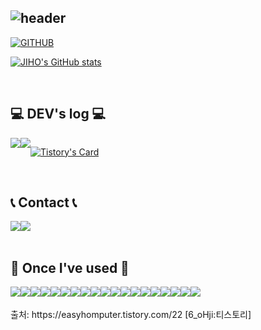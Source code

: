 <div align="left">
  
![header](https://capsule-render.vercel.app/api?type=waving&color=timeGradient&text=Welcome%20to%15JaeHyuk's%20GitHub%20👋&animation=twinkling&fontSize=35&fontAlignY=40&fontAlign=70&height=250)
---
  
[![GITHUB](https://hits.seeyoufarm.com/api/count/incr/badge.svg?url=https%3A%2F%2Fgithub.com%2Fjiholee0&count_bg=%23F29494&title_bg=%232F2E2E&icon=github.svg&icon_color=%23FFFFFF&title=GITHUB&edge_flat=false)](https://github.com/jiholee0)

[![JIHO's GitHub stats](https://github-readme-stats.vercel.app/api?username=jiholee0&include_all_commits=true&theme=nord&hide_border=true&count_private=true)](https://github.com/jiholee0/github-readme-stats)
 
<br>

## 💻 DEV's log 💻
<div style="display:flex; flex-direction:row;">
    <a href="https://easyhomputer.tistory.com">
        <img src="https://img.shields.io/badge/Tistory-000000?style=for-the-badge&logo=Tistory&logoColor=white"> 
    </a>
    <a href="https://www.notion.so/homputer/Notion-3a51e19fa20a4c08a3c1d281a7a2c741">
        <img src="https://img.shields.io/badge/Notion-9999FF?style=for-the-badge&logo=Notion&logoColor=white"> 
    </a>
  
[![Tistory's Card](https://github-readme-tistory-card.vercel.app/api?name=easyhomputer&theme=default)](https://easyhomputer.tistory.com)
</div><br>

 
## 📞 Contact 📞
<div style="display:flex; flex-direction:row;">
    <a href="https://www.instagram.com/6_o777/">
        <img src="https://img.shields.io/badge/Instagram-E4405F?style=for-the-badge&logo=Instagram&logoColor=white"> 
    </a>
    <a href="mailto:dlwlgh1254@gmail.com">
        <img src="https://img.shields.io/badge/Gmail-EA4335?style=for-the-badge&logo=Gmail&logoColor=white"> 
    </a>
</div><br>
    
## 🔨 Once I've used 🔨
<div style="display:flex; flex-direction:row;">
    <img src="https://img.shields.io/badge/Java-007396?style=for-the-badge&logo=Java&logoColor=white"> 
    <img src="https://img.shields.io/badge/Spring Boot-6DB33F?style=for-the-badge&logo=spring boot&logoColor=white"> 
    <!--<img src="https://img.shields.io/badge/Gradle-02303A?style=for-the-badge&logo=gradle&logoColor=white"> -->
    <img src="https://img.shields.io/badge/oracle-F80000?style=for-the-badge&logo=oracle&logoColor=white"> 
    <img src="https://img.shields.io/badge/mysql-4479A1?style=for-the-badge&logo=mysql&logoColor=white"> 
    <img src="https://img.shields.io/badge/firebase-FFCA28?style=for-the-badge&logo=firebase&logoColor=white">
    <br>
    <img src="https://img.shields.io/badge/linux-FCC624?style=for-the-badge&logo=linux&logoColor=black"> 
    <img src="https://img.shields.io/badge/apache tomcat-F8DC75?style=for-the-badge&logo=apachetomcat&logoColor=black">
    <img src="https://img.shields.io/badge/Amazon AWS-232F3E?style=for-the-badge&logo=amazon aws&logoColor=white"> 
    <img src="https://img.shields.io/badge/Amazon EC2-FF9900?style=for-the-badge&logo=amazon ec2&logoColor=white"> 
    <img src="https://img.shields.io/badge/Amazon RDS-527FFF?style=for-the-badge&logo=amazon rds&logoColor=white">
    <br>
    <img src="https://img.shields.io/badge/html5-E34F26?style=flat-square&logo=html5&logoColor=white"> 
    <img src="https://img.shields.io/badge/css-1572B6?style=flat-square&logo=css3&logoColor=white"> 
    <img src="https://img.shields.io/badge/javascript-F7DF1E?style=flat-square&logo=javascript&logoColor=black"> 
    <img src="https://img.shields.io/badge/Backbone.js-0071B5?style=flat-square&logo=backbone.js&logoColor=black"> 
    <img src="https://img.shields.io/badge/bootstrap-7952B3?style=flat-square&logo=bootstrap&logoColor=white">
    <br>
    <img src="https://img.shields.io/badge/Kotlin-7F52FF?style=flat-square&logo=kotlin&logoColor=white">
    <img src="https://img.shields.io/badge/Andoid Studio-3DDC84?style=flat-square&logo=android studio&logoColor=white">
    <img src="https://img.shields.io/badge/python-3776AB?style=flat-square&logo=python&logoColor=white"> 
    <img src="https://img.shields.io/badge/OpenCV-5C3EE8?style=flat-square&logo=opencv&logoColor=white"> 
    <br>
</div><br>
</div>
출처: https://easyhomputer.tistory.com/22 [6_oHji:티스토리]
